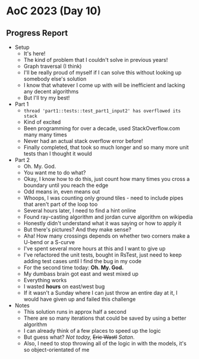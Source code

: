 # AoC 2023 (Day 10)

## Progress Report
- Setup
  - It's here!
  - The kind of problem that I couldn't solve in previous years!
  - Graph traversal (I think)
  - I'll be really proud of myself if I can solve this without looking up
    somebody else's solution
  - I know that whatever I come up with will be inefficient and lacking any
    decent algorithms
  - But I'll try my best!
- Part 1
  - `thread 'part1::tests::test_part1_input2' has overflowed its stack`
  - Kind of excited
  - Been programming for over a decade, used StackOverflow.com many many times
  - Never had an actual stack overflow error before!
  - Finally completed, that took so much longer and so many more unit tests than
    I thought it would
- Part 2
  - Oh. My. God.
  - You want me to do what?
  - Okay, I know how to do this, just count how many times you cross a boundary
    until you reach the edge
  - Odd means in, even means out
  - Whoops, I was counting only ground tiles - need to include pipes that aren't
    part of the loop too
  - Several hours later, I need to find a hint online
  - Found ray-casting algorithm and jordan curve algorithm on wikipedia
  - Honestly didn't understand what it was saying or how to apply it
  - But there's pictures? And they make sense?
  - Aha! How many crossings depends on whether two corners make a U-bend or a
    S-curve
  - I've spent several more hours at this and I want to give up
  - I've refactored the unit tests, bought in RsTest, just need to keep adding
    test cases until I find the bug in my code
  - For the second time today: **Oh. My. God.**
  - My dumbass brain got east and west mixed up
  - Everything works
  - I wasted **hours** on east/west bug
  - If it wasn't a Sunday where I can just throw an entire day at it, I would
    have given up and failed this challenge
- Notes
  - This solution runs in approx half a second
  - There are so many iterations that could be saved by using a better algorithm
  - I can already think of a few places to speed up the logic
  - But guess what? _Not today,_ ~~Eric Wastl~~ _Satan_.
  - Also, I need to stop throwing all of the logic in with the models, it's so
    object-orientated of me
